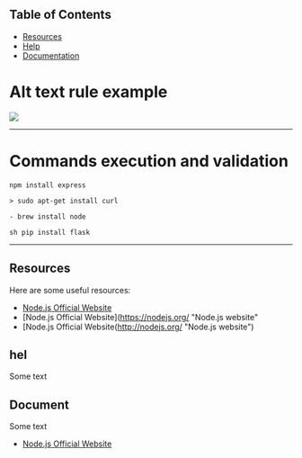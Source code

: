 ## Table of Contents
- [Resources](#resources)
- [Help](#help)
- [Documentation](#documentation)

# Alt text rule example

![](https://s3.amazonaws.com/images.seroundtable.com/google-links-1510059186.jpg)


---
# Commands execution and validation
`npm install express`

`> sudo apt-get install curl` 

 `- brew install node`
 
```sh pip install flask```

---

## Resources
Here are some useful resources:
- [Node.js Official Website](https://hima.org/ "Node.js website")
- [Node.js Official Website](https://nodejs.org/ "Node.js website"
- [Node.js Official Website(http://nodejs.org/ "Node.js website")

## hel
Some text 

## Document
Some text 
- [Node.js Official Website](http://nodejs.org/ "Node.js website")
